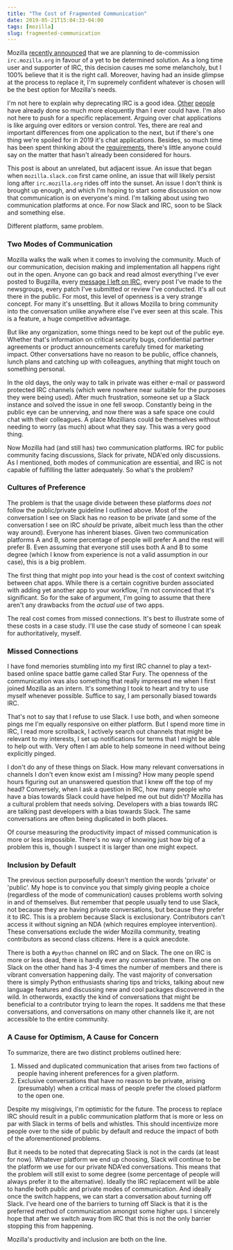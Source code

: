 ```yaml
---
title: "The Cost of Fragmented Communication"
date: 2019-05-21T15:04:33-04:00
tags: [mozilla]
slug: fragmented-communication
---
```


Mozilla [recently announced][0] that we are planning to de-commission ``irc.mozilla.org`` in favour
of a yet to be determined solution. As a long time user and supporter of IRC, this decision causes
me some melancholy, but I 100% believe that it is the right call. Moreover, having had an inside
glimpse at the process to replace it, I'm supremely confident whatever is chosen will be the best
option for Mozilla's needs.

I'm not here to explain why deprecating IRC is a good idea. [Other][1] [people][2] have
already done so much more eloquently than I ever could have. I'm also not here to push for a
specific replacement. Arguing over chat applications is like arguing over editors or version
control. Yes, there are real and important differences from one application to the next, but if
there's one thing we're spoiled for in 2019 it's chat applications. Besides, so much time has been
spent thinking about the [requirements][4], there's little anyone could say on the matter that
hasn't already been considered for hours.

This post is about an unrelated, but adjacent issue. An issue that began when ``mozilla.slack.com``
first came online, an issue that will likely persist long after ``irc.mozilla.org`` rides off into
the sunset. An issue I don't think is brought up enough, and which I'm hoping to start some
discussion on now that communication is on everyone's mind. I'm talking about using two
communication platforms at once. For now Slack and IRC, soon to be Slack and something else.

Different platform, same problem.

<!--more-->

### Two Modes of Communication

Mozilla walks the walk when it comes to involving the community. Much of our communication, decision
making and implementation all happens right out in the open. Anyone can go back and read almost
everything I've ever posted to Bugzilla, every [message I left on IRC][5], every post I've made to
the newsgroups, every patch I've submitted or review I've conducted. It's all out there in the
public. For most, this level of openness is a very strange concept. For many it's unsettling. But
it allows Mozilla to bring community into the conversation unlike anywhere else I've ever seen at
this scale. This is a feature, a huge competitive advantage.

But like any organization, some things need to be kept out of the public eye. Whether that's
information on critical security bugs, confidential partner agreements or product announcements
carefuly timed for marketing impact. Other conversations have no reason to be public, office
channels, lunch plans and catching up with colleagues, anything that might touch on something
personal.

In the old days, the only way to talk in private was either e-mail or password protected IRC
channels (which were nowhere near suitable for the purposes they were being used). After much
frustration, someone set up a Slack instance and solved the issue in one fell swoop. Constantly
being in the public eye can be unnerving, and now there was a safe space one could chat with their
colleagues. A place Mozillians could be themselves without needing to worry (as much) about what
they say. This was a very good thing.

Now Mozilla had (and still has) two communication platforms. IRC for public community facing
discussions, Slack for private, NDA'ed only discussions. As I mentioned, both modes of communication
are essential, and IRC is not capable of fulfilling the latter adequately. So what's the problem?


### Cultures of Preference

The problem is that the usage divide between these platforms *does not* follow the public/private
guideline I outlined above. Most of the conversation I see on Slack has no reason to be private (and
some of the conversation I see on IRC *should* be private, albeit much less than the other way
around). Everyone has inherent biases. Given two communication platforms A and B, some percentage of
people will prefer A and the rest will prefer B. Even assuming that everyone still uses both A and B
to some degree (which I know from experience is not a valid assumption in our case), this is a big
problem.

The first thing that might pop into your head is the cost of context switching between chat apps.
While there is a certain cognitive burden associated with adding yet another app to your workflow,
I'm not convinced that it's significant. So for the sake of argument, I'm going to assume that there
aren't any drawbacks from the *actual use* of two apps.

The real cost comes from missed connections. It's best to illustrate some of these costs in a case
study. I'll use the case study of someone I can speak for authoritatively, myself.


### Missed Connections

I have fond memories stumbling into my first IRC channel to play a text-based online space battle
game called Star Fury. The openness of the communication was also something that really impressed me
when I first joined Mozilla as an intern. It's something I took to heart and try to use myself
whenever possible. Suffice to say, I am personally biased towards IRC.

That's not to say that I refuse to use Slack. I use both, and when someone pings me I'm equally
responsive on either platform. But I spend more time in IRC, I read more scrollback, I actively
search out channels that might be relevant to my interests, I set up notifications for terms that I
might be able to help out with. Very often I am able to help someone in need without being
explicitly pinged.

I don't do any of these things on Slack. How many relevant conversations in channels I don't even
know exist am I missing? How many people spend hours figuring out an unanswered question that I knew
off the top of my head? Conversely, when I ask a question in IRC, how many people who have a bias
towards Slack could have helped me out but didn't? Mozilla has a cultural problem that needs
solving. Developers with a bias towards IRC are talking past developers with a bias towards Slack.
The same conversations are often being duplicated in both places.

Of course measuring the productivity impact of missed communication is more or less impossible.
There's no way of knowing just how big of a problem this is, though I suspect it is larger than one
might expect.


### Inclusion by Default

The previous section purposefully doesn't mention the words 'private' or 'public'. My hope is to
convince you that simply giving people a choice (regardless of the mode of communication) causes
problems worth solving in and of themselves. But remember that people usually tend to use Slack, not
because they are having private conversations, but because they prefer it to IRC. This is a problem
because Slack is exclusionary. Contributors can't access it without signing an NDA (which requires
employee intervention). These conversations exclude the wider Mozilla community, treating
contributors as second class citizens. Here is a quick anecdote.

There is both a `#python` channel on IRC and on Slack. The one on IRC is more or less dead, there is
hardly ever any conversation there. The one on Slack on the other hand has 3-4 times the number of
members and there is vibrant conversation happening daily. The vast majority of conversation there
is simply Python enthusiasts sharing tips and tricks, talking about new language features and
discussing new and cool packages discovered in the wild. In otherwords, exactly the kind of
conversations that might be beneficial to a contributor trying to learn the ropes. It saddens me
that these conversations, and conversations on many other channels like it, are not accessible to
the entire community.



### A Cause for Optimism, A Cause for Concern

To summarize, there are two distinct problems outlined here:

1. Missed and duplicated communication that arises from two factions of people having inherent
   preferences for a given platform.
2. Exclusive conversations that have no reason to be private, arising (presumably) when a critical
   mass of people prefer the closed platform to the open one.

Despite my misgivings, I'm optimistic for the future. The process to replace IRC should result in a
public communication platform that is more or less on par with Slack in terms of bells and whistles.
This should incentivize more people over to the side of public by default and reduce the impact of
both of the aforementioned problems.

But it needs to be noted that deprecating Slack is not in the cards (at least for now). Whatever
platform we end up choosing, Slack will continue to be the platform we use for our private NDA'ed
conversations. This means that the problem will still exist to some degree (some percentage of
people will always prefer it to the alternative). Ideally the IRC replacement will be able to handle
both public and private modes of communication. And ideally once the switch happens, we can start a
conversation about turning off Slack. I've heard one of the barriers to turning off Slack is that it
is the preferred method of communication amongst some higher ups. I sincerely hope that after we
switch away from IRC that this is not the only barrier stopping this from happening.

Mozilla's productivity and inclusion are both on the line.


[0]: http://exple.tive.org/blarg/2019/04/26/synchronous-text/
[1]: http://exple.tive.org/blarg/2018/11/09/the-evolution-of-open/
[2]: https://blog.humphd.org/irc-mozilla-org/
[4]: http://exple.tive.org/blarg/2019/05/03/goals-and-constraints/
[5]: https://mozilla.logbot.info/ateam/20100325#c4178
